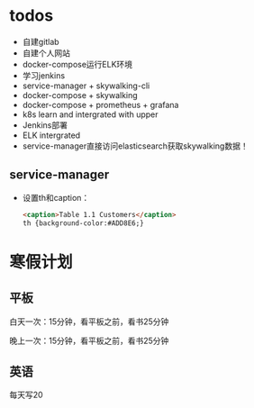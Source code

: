 # todos

- 自建gitlab
- 自建个人网站
- docker-compose运行ELK环境
- 学习jenkins
- service-manager + skywalking-cli
- docker-compose + skywalking
- docker-compose + prometheus + grafana
- k8s learn and intergrated with upper
- Jenkins部署
- ELK intergrated
- service-manager直接访问elasticsearch获取skywalking数据！



## service-manager

- 设置th和caption：

  ````html
  <caption>Table 1.1 Customers</caption>
  th {background-color:#ADD8E6;}
  ````







# 寒假计划



## 平板

白天一次：15分钟，看平板之前，看书25分钟

晚上一次：15分钟，看平板之前，看书25分钟



## 英语

每天写20